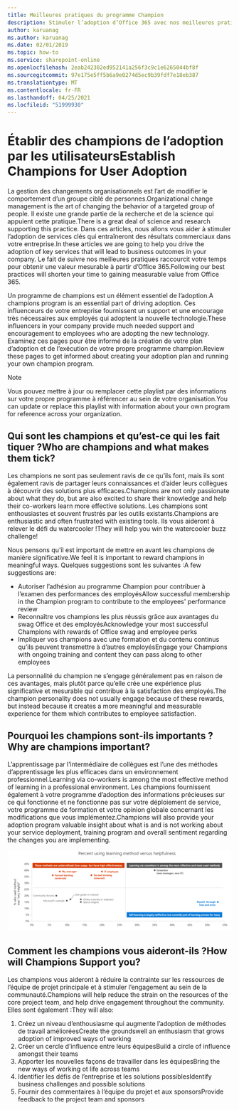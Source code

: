 ```yaml
---
title: Meilleures pratiques du programme Champion
description: Stimuler l’adoption d’Office 365 avec nos meilleures pratiques du programme Champion
author: karuanag
ms.author: karuanag
ms.date: 02/01/2019
ms.topic: how-to
ms.service: sharepoint-online
ms.openlocfilehash: 2eab242302ed952141a256f3c9c1e6265044bf8f
ms.sourcegitcommit: 97e175e5ff5b6a9e0274d5ec9b39fdf7e18eb387
ms.translationtype: MT
ms.contentlocale: fr-FR
ms.lasthandoff: 04/25/2021
ms.locfileid: "51999930"
---
```

# <a name="establish-champions-for-user-adoption"></a><span data-ttu-id="3f265-103">Établir des champions de l’adoption par les utilisateurs</span><span class="sxs-lookup"><span data-stu-id="3f265-103">Establish Champions for User Adoption</span></span> 

<span data-ttu-id="3f265-104">La gestion des changements organisationnels est l’art de modifier le comportement d’un groupe ciblé de personnes.</span><span class="sxs-lookup"><span data-stu-id="3f265-104">Organizational change management is the art of changing the behavior of a targeted group of people.</span></span> <span data-ttu-id="3f265-105">Il existe une grande partie de la recherche et de la science qui appuient cette pratique.</span><span class="sxs-lookup"><span data-stu-id="3f265-105">There is a great deal of science and research supporting this practice.</span></span> <span data-ttu-id="3f265-106">Dans ces articles, nous allons vous aider à stimuler l’adoption de services clés qui entraîneront des résultats commerciaux dans votre entreprise.</span><span class="sxs-lookup"><span data-stu-id="3f265-106">In these articles we are going to help you drive the adoption of key services that will lead to business outcomes in your company.</span></span>  <span data-ttu-id="3f265-107">Le fait de suivre nos meilleures pratiques raccourcit votre temps pour obtenir une valeur mesurable à partir d’Office 365.</span><span class="sxs-lookup"><span data-stu-id="3f265-107">Following our best practices will shorten your time to gaining measurable value from Office 365.</span></span>  

<span data-ttu-id="3f265-108">Un programme de champions est un élément essentiel de l’adoption.</span><span class="sxs-lookup"><span data-stu-id="3f265-108">A champions program is an essential part of driving adoption.</span></span> <span data-ttu-id="3f265-109">Ces influenceurs de votre entreprise fournissent un support et une encourage très nécessaires aux employés qui adoptent la nouvelle technologie.</span><span class="sxs-lookup"><span data-stu-id="3f265-109">These influencers in your company provide much needed support and encouragement to employees who are adopting the new technology.</span></span> <span data-ttu-id="3f265-110">Examinez ces pages pour être informé de la création de votre plan d’adoption et de l’exécution de votre propre programme champion.</span><span class="sxs-lookup"><span data-stu-id="3f265-110">Review these pages to get informed about creating your adoption plan and running your own champion program.</span></span> 

> [!NOTE]
> <span data-ttu-id="3f265-111">Vous pouvez mettre à jour ou remplacer cette playlist par des informations sur votre propre programme à référencer au sein de votre organisation.</span><span class="sxs-lookup"><span data-stu-id="3f265-111">You can update or replace this playlist with information about your own program for reference across your organization.</span></span>

## <a name="who-are-champions-and-what-makes-them-tick"></a><span data-ttu-id="3f265-112">Qui sont les champions et qu’est-ce qui les fait tiquer ?</span><span class="sxs-lookup"><span data-stu-id="3f265-112">Who are champions and what makes them tick?</span></span>

<span data-ttu-id="3f265-113">Les champions ne sont pas seulement ravis de ce qu’ils font, mais ils sont également ravis de partager leurs connaissances et d’aider leurs collègues à découvrir des solutions plus efficaces.</span><span class="sxs-lookup"><span data-stu-id="3f265-113">Champions are not only passionate about what they do, but are also excited to share their knowledge and help their co-workers learn more effective solutions.</span></span> <span data-ttu-id="3f265-114">Les champions sont enthousiastes et souvent frustrés par les outils existants.</span><span class="sxs-lookup"><span data-stu-id="3f265-114">Champions are enthusiastic and often frustrated with existing tools.</span></span> <span data-ttu-id="3f265-115">Ils vous aideront à relever le défi du watercooler !</span><span class="sxs-lookup"><span data-stu-id="3f265-115">They will help you win the watercooler buzz challenge!</span></span>  

<span data-ttu-id="3f265-116">Nous pensons qu’il est important de mettre en avant les champions de manière significative.</span><span class="sxs-lookup"><span data-stu-id="3f265-116">We feel it is important to reward champions in meaningful ways.</span></span> <span data-ttu-id="3f265-117">Quelques suggestions sont les suivantes :</span><span class="sxs-lookup"><span data-stu-id="3f265-117">A few suggestions are:</span></span>

- <span data-ttu-id="3f265-118">Autoriser l’adhésion au programme Champion pour contribuer à l’examen des performances des employés</span><span class="sxs-lookup"><span data-stu-id="3f265-118">Allow successful membership in the Champion program to contribute to the employees' performance review</span></span>
- <span data-ttu-id="3f265-119">Reconnaître vos champions les plus réussis grâce aux avantages du swag Office et des employés</span><span class="sxs-lookup"><span data-stu-id="3f265-119">Acknowledge your most successful Champions with rewards of Office swag and employee perks</span></span>  
- <span data-ttu-id="3f265-120">Impliquer vos champions avec une formation et du contenu continus qu’ils peuvent transmettre à d’autres employés</span><span class="sxs-lookup"><span data-stu-id="3f265-120">Engage your Champions with ongoing training and content they can pass along to other employees</span></span> 

<span data-ttu-id="3f265-121">La personnalité du champion ne s’engage généralement pas en raison de ces avantages, mais plutôt parce qu’elle crée une expérience plus significative et mesurable qui contribue à la satisfaction des employés.</span><span class="sxs-lookup"><span data-stu-id="3f265-121">The champion personality does not usually engage because of these rewards, but instead because it creates a more meaningful and measurable experience for them which contributes to employee satisfaction.</span></span> 

## <a name="why-are-champions-important"></a><span data-ttu-id="3f265-122">Pourquoi les champions sont-ils importants ?</span><span class="sxs-lookup"><span data-stu-id="3f265-122">Why are champions important?</span></span> 

<span data-ttu-id="3f265-123">L’apprentissage par l’intermédiaire de collègues est l’une des méthodes d’apprentissage les plus efficaces dans un environnement professionnel.</span><span class="sxs-lookup"><span data-stu-id="3f265-123">Learning via co-workers is among the most effective method of learning in a professional environment.</span></span> <span data-ttu-id="3f265-124">Les champions fournissent également à votre programme d’adoption des informations précieuses sur ce qui fonctionne et ne fonctionne pas sur votre déploiement de service, votre programme de formation et votre opinion globale concernant les modifications que vous implémentez.</span><span class="sxs-lookup"><span data-stu-id="3f265-124">Champions will also provide your adoption program valuable insight about what is and is not working about your service deployment, training program and overall sentiment regarding the changes you are implementing.</span></span>  

![Pourcentage d’utilisation de la méthode d’apprentissage et utilité](media/champstats.png)

## <a name="how-will-champions-support-you"></a><span data-ttu-id="3f265-126">Comment les champions vous aideront-ils ?</span><span class="sxs-lookup"><span data-stu-id="3f265-126">How will Champions Support you?</span></span>

<span data-ttu-id="3f265-127">Les champions vous aideront à réduire la contrainte sur les ressources de l’équipe de projet principale et à stimuler l’engagement au sein de la communauté.</span><span class="sxs-lookup"><span data-stu-id="3f265-127">Champions will help reduce the strain on the resources of the core project team, and help drive engagement throughout the community.</span></span> <span data-ttu-id="3f265-128">Elles sont également :</span><span class="sxs-lookup"><span data-stu-id="3f265-128">They will also:</span></span>

1. <span data-ttu-id="3f265-129">Créez un niveau d’enthousiasme qui augmente l’adoption de méthodes de travail améliorées</span><span class="sxs-lookup"><span data-stu-id="3f265-129">Create the groundswell an enthusiasm that grows adoption of improved ways of working</span></span>
1. <span data-ttu-id="3f265-130">Créer un cercle d’influence entre leurs équipes</span><span class="sxs-lookup"><span data-stu-id="3f265-130">Build a circle of influence amongst their teams</span></span>
1. <span data-ttu-id="3f265-131">Apporter les nouvelles façons de travailler dans les équipes</span><span class="sxs-lookup"><span data-stu-id="3f265-131">Bring the new ways of working ot life across teams</span></span>
1. <span data-ttu-id="3f265-132">Identifier les défis de l’entreprise et les solutions possibles</span><span class="sxs-lookup"><span data-stu-id="3f265-132">Identify business challenges and possible solutions</span></span>
1. <span data-ttu-id="3f265-133">Fournir des commentaires à l’équipe du projet et aux sponsors</span><span class="sxs-lookup"><span data-stu-id="3f265-133">Provide feedback to the project team and sponsors</span></span>
